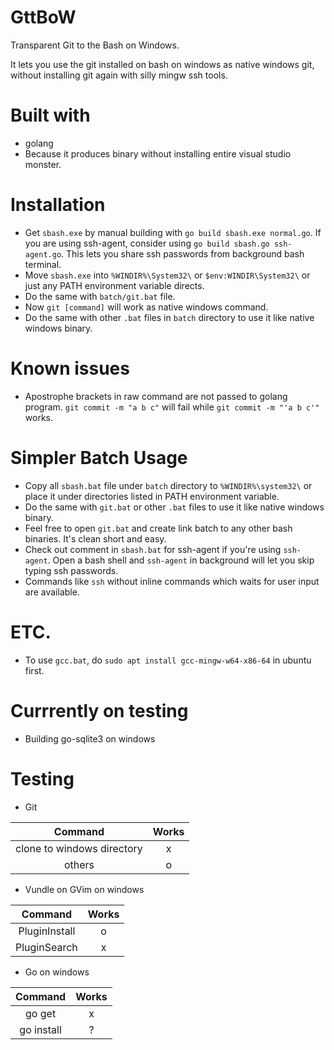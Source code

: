# GttBoW
Transparent Git to the Bash on Windows.

It lets you use the git installed on bash on windows as native windows git, without installing git again with silly mingw ssh tools.

# Built with
 - golang
  - Because it produces binary without installing entire visual studio monster.

# Installation
 - Get `sbash.exe` by manual building with `go build sbash.exe normal.go`. If you are using ssh-agent, consider using  `go build sbash.go ssh-agent.go`. This lets you share ssh passwords from background bash terminal.
 - Move `sbash.exe` into `%WINDIR%\System32\` or `$env:WINDIR\System32\` or just any PATH environment variable directs.
 - Do the same with `batch/git.bat` file.
 - Now `git [command]` will work as native windows command.
 - Do the same with other `.bat` files in `batch` directory to use it like native windows binary.

# Known issues
 - Apostrophe brackets in raw command are not passed to golang program. `git commit -m "a b c"` will fail while `git commit -m "'a b c'"` works.

# Simpler Batch Usage
 - Copy all `sbash.bat` file under `batch` directory to `%WINDIR%\system32\` or place it under directories listed in PATH environment variable.
 - Do the same with `git.bat` or other `.bat` files to use it like native windows binary.
 - Feel free to open `git.bat` and create link batch to any other bash binaries. It's clean short and easy.
 - Check out comment in `sbash.bat` for ssh-agent if you're using `ssh-agent`. Open a bash shell and `ssh-agent` in background will let you skip typing ssh passwords.
 - Commands like `ssh` without inline commands which waits for user input are available.

# ETC.
 - To use `gcc.bat`, do `sudo apt install gcc-mingw-w64-x86-64` in ubuntu first.

# Currrently on testing
 - Building go-sqlite3 on windows

# Testing
 - Git

| Command | Works |
|:--------------------------:|:-----:|
| clone to windows directory | x |
| others | o |
 
 - Vundle on GVim on windows

| Command | Works |
|:--------------------------:|:-------:|
| PluginInstall | o |
| PluginSearch | x |

 - Go on windows

| Command | Works |
|:--------------------------:|:-------:|
| go get | x |
| go install | ? |
